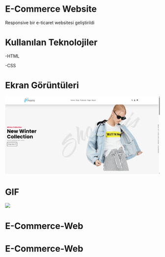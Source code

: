 # E-Commerce Website


Responsive bir e-ticaret websitesi geliştirildi

# Kullanılan Teknolojiler


-HTML


-CSS

# Ekran Görüntüleri


![](İmages/Ekran%20görüntüsü%202024-03-01%20055015.png)


# GIF


![](İmages/Animation.gif)
# E-Commerce-Web
# E-Commerce-Web
